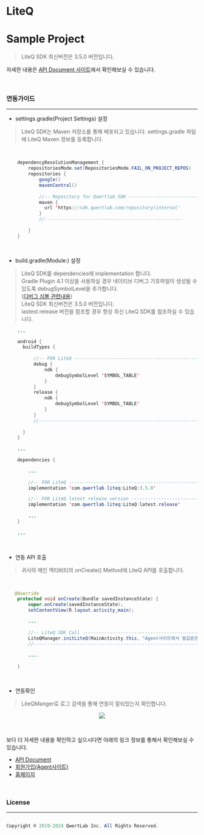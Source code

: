 # LiteQ
# Sample Project

> LiteQ SDK 최신버전은 3.5.0 버전입니다.

자세한 내용은 <a href="https://api.qwertlab.com/liteq/index.php" taregt="_blank">API Document 사이트</a>에서 확인해보실 수 있습니다.

<br>
<h3>연동가이드</h3>
<hr>

* settings.gradle(Project Settings) 설정

> LiteQ SDK는 Maven 저장소를 통해 배포되고 있습니다. settings.gradle 파일에 LiteQ Maven 정보를 등록합니다.
<br>

```java
    dependencyResolutionManagement {
        repositoriesMode.set(RepositoriesMode.FAIL_ON_PROJECT_REPOS)
        repositories {
            google()
            mavenCentral()
            
            //-- Repository for Qwertlab SDK -----------------------------------
            maven { 
              url 'https://sdk.qwertlab.com/repository/internal' 
            }
            //---------------------------------------------------
          
        }
    }
```
<br>

* build.gradle(Module:) 설정


> LiteQ SDK를 dependencies에 implementation 합니다.<br>
> Gradle Plugin 4.1 이상을 사용하실 경우 네이티브 디버그 기호파일이 생성될 수 있도록 debugSymbolLevel을 추가합니다.<br>
> (<a href='https://developer.android.com/reference/tools/gradle-api/7.3/com/android/build/api/dsl/Ndk#debugSymbolLevel()' taget='_blank'>디버그 심볼 관련내용</a>)<br>
> LiteQ SDK 최신버전은 3.5.0 버전입니다.<br>
> lastest.release 버전을 참조할 경우 항상 최신 LiteQ SDK를 참조하실 수 있습니다.<br>


```java
    ...

    android {
      buildTypes {
      
          //-- FOR LiteQ -------------------------------------------------------------------------------
          debug {
              ndk {
                  debugSymbolLevel 'SYMBOL_TABLE'
              }
          }
          release {
              ndk {
                  debugSymbolLevel 'SYMBOL_TABLE'
              }
          }
          //------------------------------------------------------------------------------------------
          
      }
    }
    
    ...

    dependencies {

        ...
        
        //-- FOR LiteQ -------------------------------------------------------------------------------
        implementation 'com.qwertlab.liteq:LiteQ:3.5.0'

        //-- FOR LiteQ latest release version --------------------------------------------------------
        implementation 'com.qwertlab.liteq:LiteQ:latest.release'
        
        ...
    }
    
    ...
```

<br>

* 연동 API 호출

> 귀사의 메인 액티비티의 onCreate() Method에 LiteQ API를 호출합니다.
  
<br>

```java
   @Override
    protected void onCreate(Bundle savedInstanceState) {
        super.onCreate(savedInstanceState);
        setContentView(R.layout.activity_main);

        ...
        
        //-- LiteQ SDK Call ------------------------------------------------------------------------
        LiteQManager.initLiteQ(MainActivity.this, "Agent사이트에서 발급받은 AgentKey");
        //------------------------------------------------------------------------------------------
        
        ....
        
    }
```

<br>

* 연동확인

> LiteQManger로 로그 검색을 통해 연동이 잘되었는지 확인합니다.

<p align="center">
<img src='https://api.qwertlab.com/images/liteq/log.png' />
</p>

<br>

보다 더 자세한 내용을 확인하고 싶으시다면 아래의 링크 정보를 통해서 확인해보실 수 있습니다.

* <a href="https://api.qwertlab.com/liteq/index.php">API Document</a>
* <a href="https://agent.qwertlab.com/">회원가입(Agent사이트)</a>
* <a href="https://www.qwertlab.com//">홈페이지</a>


<br>

<h3>License</h3>
<hr>

```java

Copyright © 2019-2024 QwertLab Inc. All Rights Reserved.

```




